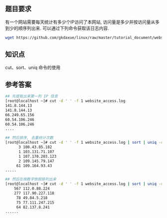 ## 题目要求
有一个网站需要每天统计有多少个IP访问了本网站, 访问量是多少并按访问量从多到少的顺序列出来. 可以通过下列命令获取该日志内容. 
```bash
wget https://github.com/gkdaxue/linux/raw/master/tutorial_document/website_access.log
```

## 知识点
cut、sort、uniq 命令的使用

## 参考答案
```bash
## 先提取出来第一列 IP 信息
[root@localhost ~]# cut -d ' ' -f 1 website_access.log
141.8.144.13
141.8.144.13
66.249.65.156
60.54.106.246
60.54.106.246
....

## 然后排序, 去重统计次数
[root@localhost ~]# cut -d ' ' -f 1 website_access.log | sort | uniq -c 
      3 100.43.85.182
      1 103.131.71.107
      1 107.170.203.123
      2 109.145.79.147
     61 109.164.93.43
.....

## 然后在按数字倒叙排列出来
[root@localhost ~]# cut -d ' ' -f 1 website_access.log | sort | uniq -c | sort -nr
    567 112.0.88.224
    277 117.90.227.118
     78 49.84.5.218
     75 77.111.247.215
     64 82.137.8.241
......
```